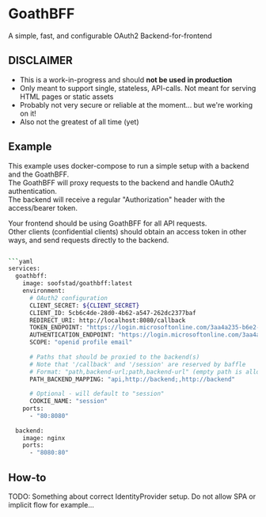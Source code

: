 # GoathBFF
A simple, fast, and configurable OAuth2 Backend-for-frontend

## DISCLAIMER
- This is a work-in-progress and should __not be used in production__
- Only meant to support single, stateless, API-calls. Not meant for serving HTML pages or static assets
- Probably not very secure or reliable at the moment... but we're working on it!
- Also not the greatest of all time (yet)

## Example

This example uses docker-compose to run a simple setup with a backend and the GoathBFF.  
The GoathBFF will proxy requests to the backend and handle OAuth2 authentication.  
The backend will receive a regular "Authorization" header with the access/bearer token.

Your frontend should be using GoathBFF for all API requests.  
Other clients (confidential clients) should obtain an access token in other ways, and send requests directly to the backend. 

```bash

```yaml
services:
  goathbff:
    image: soofstad/goathbff:latest
    environment:
      # OAuth2 configuration
      CLIENT_SECRET: ${CLIENT_SECRET}
      CLIENT_ID: 5cb6c4de-28d0-4b62-a547-262dc2377baf
      REDIRECT_URI: http://localhost:8080/callback
      TOKEN_ENDPOINT: "https://login.microsoftonline.com/3aa4a235-b6e2-48d5-9195-7fcf05b459b0/oauth2/v2.0/token"
      AUTHENTICATION_ENDPOINT: "https://login.microsoftonline.com/3aa4a235-b6e2-48d5-9195-7fcf05b459b0/oauth2/v2.0/authorize"
      SCOPE: "openid profile email"
      
      # Paths that should be proxied to the backend(s)
      # Note that '/callback' and '/session' are reserved by baffle
      # Format: "path,backend-url;path,backend-url" (empty path is allowed)
      PATH_BACKEND_MAPPING: "api,http://backend;,http://backend"
      
      # Optional - will default to "session"
      COOKIE_NAME: "session"
    ports:
      - "80:8080"
  
  backend:
    image: nginx
    ports:
      - "8080:80"
```

## How-to
TODO: Something about correct IdentityProvider setup. Do not allow SPA or implicit flow for example...